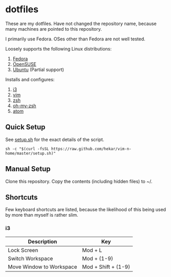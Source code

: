 dotfiles
==========

These are my dotfiles. Have not changed the repository name, because many machines are pointed to this repository.

I primarily use Fedora. OSes other than Fedora are not well tested.

Loosely supports the following Linux distributions:

1. [Fedora](https://getfedora.org/)
1. [OpenSUSE](https://www.opensuse.org/)
1. [Ubuntu](http://www.ubuntu.com/) (Partial support)

Installs and configures:

1. [i3](https://i3wm.org/)
1. [vim](http://www.vim.org/)
1. [zsh](http://www.zsh.org/)
1. [oh-my-zsh](https://github.com/robbyrussell/oh-my-zsh)
1. [atom](https://atom.io/)

## Quick Setup

See [setup.sh](https://raw.github.com/hekar/vim-n-home/master/setup.sh) for the exact details of the script.

```
sh -c "$(curl -fsSL https://raw.github.com/hekar/vim-n-home/master/setup.sh)"
```

## Manual Setup

Clone this repository. Copy the contents (including hidden files) to ~/.

## Shortcuts

Few keyboard shortcuts are listed, because the likelihood of this being used by more than myself is rather slim.

### i3

| Description           | Key                 |
|-----------------------|---------------------|
| Lock Screen           | Mod + L             |
| Switch Workspace      | Mod + (1-9)           |
| Move Window to Workspace | Mod + Shift + (1-9)             |
